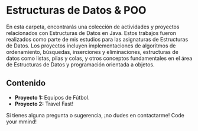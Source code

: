 # Estructuras de Datos & POO

En esta carpeta, encontrarás una colección de actividades y proyectos relacionados con Estructuras de Datos en Java. Estos trabajos fueron realizados como parte de mis estudios para las asignaturas de Estructuras de Datos. Los proyectos incluyen implementaciones de algoritmos de ordenamiento, búsquedas, inserciones y eliminaciones, estructuras de datos como listas, pilas y colas,  y otros conceptos fundamentales en el área de Estructuras de Datos y programación orientada a objetos.

## Contenido

- **Proyecto 1:** Equipos de Fútbol. 
- **Proyecto 2:** Travel Fast!


Si tienes alguna pregunta o sugerencia, ¡no dudes en contactarme! Code your mmind!
